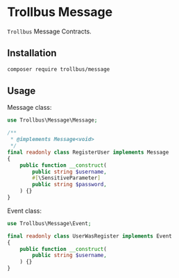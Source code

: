 # Trollbus Message

`Trollbus` Message Contracts.

## Installation

```bash
composer require trollbus/message
```

## Usage

Message class:

```php
use Trollbus\Message\Message;

/**
 * @implements Message<void>
 */
final readonly class RegisterUser implements Message
{
    public function __construct(
        public string $username,
        #[\SensitiveParameter]
        public string $password,
    ) {}
}
```

Event class:

```php
use Trollbus\Message\Event;

final readonly class UserWasRegister implements Event
{
    public function __construct(
        public string $username,
    ) {}
}
```
